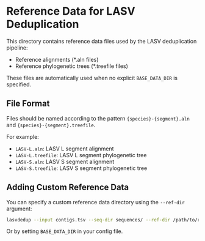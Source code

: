# Reference Data for LASV Deduplication

This directory contains reference data files used by the LASV deduplication pipeline:

- Reference alignments (*.aln files)
- Reference phylogenetic trees (*.treefile files)

These files are automatically used when no explicit `BASE_DATA_DIR` is specified.

## File Format

Files should be named according to the pattern `{species}-{segment}.aln` and `{species}-{segment}.treefile`.

For example:
- `LASV-L.aln`: LASV L segment alignment
- `LASV-L.treefile`: LASV L segment phylogenetic tree
- `LASV-S.aln`: LASV S segment alignment
- `LASV-S.treefile`: LASV S segment phylogenetic tree

## Adding Custom Reference Data

You can specify a custom reference data directory using the `--ref-dir` argument:

```bash
lasvdedup --input contigs.tsv --seq-dir sequences/ --ref-dir /path/to/references/
```

Or by setting `BASE_DATA_DIR` in your config file.
